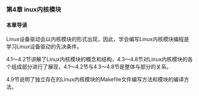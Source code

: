 ### 第4章 inux内核模块

#### 本章导读

Linux设备驱动会以内核模块的形式出现，因此，学会编写Linux内核模块编程是学习Linux设备驱动的先决条件。

4.1～4.2节讲解了Linux内核模块的概念和结构，4.3～4.8节对Linux内核模块的各个组成部分进行了展现，4.1～4.2节与4.3～4.8节是整体与部分的关系。

4.9节说明了独立存在的Linux内核模块的Makefile文件编写方法和模块的编译方法。



